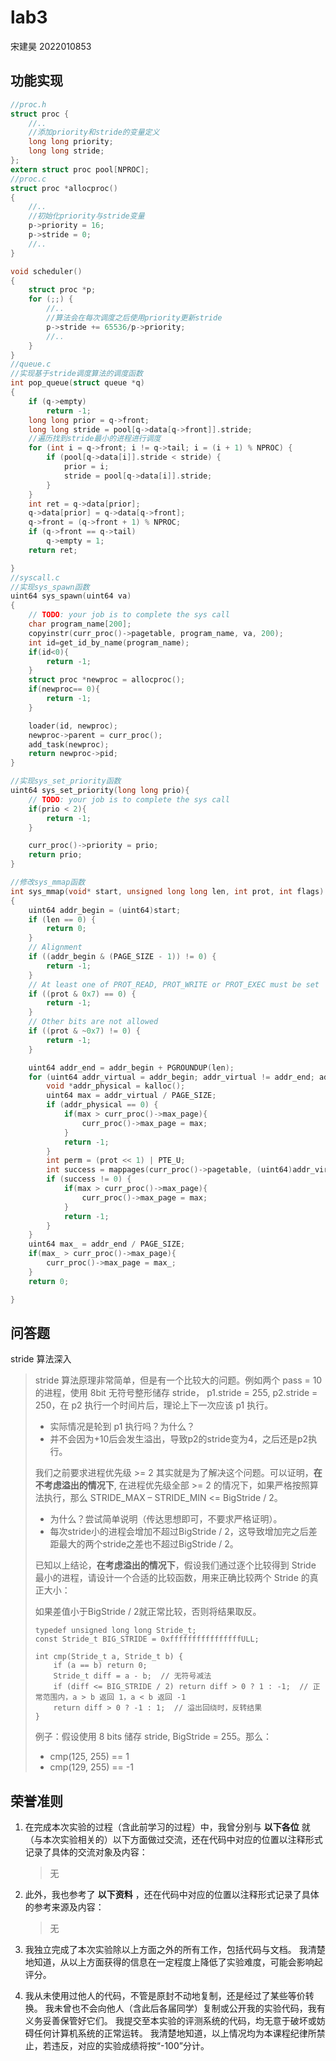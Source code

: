# lab3

宋建昊 2022010853

## 功能实现

```c
//proc.h
struct proc {
	//..
    //添加priority和stride的变量定义
	long long priority;
	long long stride;
};
extern struct proc pool[NPROC];
//proc.c
struct proc *allocproc()
{
	//..
    //初始化priority与stride变量
	p->priority = 16;
	p->stride = 0;
	//..
}

void scheduler()
{
	struct proc *p;
	for (;;) {
		//..
        //算法会在每次调度之后使用priority更新stride
		p->stride += 65536/p->priority;
		//..
	}
}
//queue.c
//实现基于stride调度算法的调度函数
int pop_queue(struct queue *q)
{
	if (q->empty)
		return -1;
	long long prior = q->front;
	long long stride = pool[q->data[q->front]].stride;
	//遍历找到stride最小的进程进行调度
	for (int i = q->front; i != q->tail; i = (i + 1) % NPROC) {
		if (pool[q->data[i]].stride < stride) {
			prior = i;
			stride = pool[q->data[i]].stride;
		}
	}
	int ret = q->data[prior];
	q->data[prior] = q->data[q->front];
	q->front = (q->front + 1) % NPROC;
	if (q->front == q->tail)
		q->empty = 1;
	return ret;

}
//syscall.c
//实现sys_spawn函数
uint64 sys_spawn(uint64 va)
{
	// TODO: your job is to complete the sys call
	char program_name[200];
	copyinstr(curr_proc()->pagetable, program_name, va, 200);
	int id=get_id_by_name(program_name);
	if(id<0){
		return -1;
	}
	struct proc *newproc = allocproc();
	if(newproc== 0){
		return -1;
	}

	loader(id, newproc);
	newproc->parent = curr_proc();
	add_task(newproc);
	return newproc->pid;
}

//实现sys_set_priority函数
uint64 sys_set_priority(long long prio){
    // TODO: your job is to complete the sys call
    if(prio < 2){
		return -1;
	}

	curr_proc()->priority = prio;
	return prio;
}

//修改sys_mmap函数
int sys_mmap(void* start, unsigned long long len, int prot, int flags)
{
	uint64 addr_begin = (uint64)start;
	if (len == 0) {
		return 0;
	}
	// Alignment
	if ((addr_begin & (PAGE_SIZE - 1)) != 0) {
		return -1;
	}
	// At least one of PROT_READ, PROT_WRITE or PROT_EXEC must be set
	if ((prot & 0x7) == 0) {
		return -1;
	}
	// Other bits are not allowed
	if ((prot & ~0x7) != 0) {
		return -1;
	}

	uint64 addr_end = addr_begin + PGROUNDUP(len);
	for (uint64 addr_virtual = addr_begin; addr_virtual != addr_end; addr_virtual += PAGE_SIZE) {
		void *addr_physical = kalloc();
		uint64 max = addr_virtual / PAGE_SIZE;
		if (addr_physical == 0) {
			if(max > curr_proc()->max_page){
				curr_proc()->max_page = max;
			}
			return -1;
		}
		int perm = (prot << 1) | PTE_U;
		int success = mappages(curr_proc()->pagetable, (uint64)addr_virtual, (uint64)PAGE_SIZE, (uint64)addr_physical,perm);
		if (success != 0) {
			if(max > curr_proc()->max_page){
				curr_proc()->max_page = max;
			}
			return -1;
		}
	}
	uint64 max_ = addr_end / PAGE_SIZE;
	if(max_ > curr_proc()->max_page){
		curr_proc()->max_page = max_;
	}
	return 0;

}
```



## 问答题

stride 算法深入

> stride 算法原理非常简单，但是有一个比较大的问题。例如两个 pass = 10 的进程，使用 8bit 无符号整形储存 stride， p1.stride = 255, p2.stride = 250，在 p2 执行一个时间片后，理论上下一次应该 p1 执行。
>
> - 实际情况是轮到 p1 执行吗？为什么？
> - 并不会因为+10后会发生溢出，导致p2的stride变为4，之后还是p2执行。
>
> 我们之前要求进程优先级 >= 2 其实就是为了解决这个问题。可以证明，**在不考虑溢出的情况下**, 在进程优先级全部 >= 2 的情况下，如果严格按照算法执行，那么 STRIDE_MAX – STRIDE_MIN <= BigStride / 2。
>
> - 为什么？尝试简单说明（传达思想即可，不要求严格证明）。
> - 每次stride小的进程会增加不超过BigStride / 2，这导致增加完之后差距最大的两个stride之差也不超过BigStride / 2。
>
> 已知以上结论，**在考虑溢出的情况下**，假设我们通过逐个比较得到 Stride 最小的进程，请设计一个合适的比较函数，用来正确比较两个 Stride 的真正大小：
>
> 如果差值小于BigStride / 2就正常比较，否则将结果取反。
>
> ```
> typedef unsigned long long Stride_t;
> const Stride_t BIG_STRIDE = 0xffffffffffffffffULL;
> 
> int cmp(Stride_t a, Stride_t b) {
>     if (a == b) return 0;
>     Stride_t diff = a - b;  // 无符号减法
>     if (diff <= BIG_STRIDE / 2) return diff > 0 ? 1 : -1;  // 正常范围内，a > b 返回 1，a < b 返回 -1
>     return diff > 0 ? -1 : 1;  // 溢出回绕时，反转结果
> }
> ```
>
> 例子：假设使用 8 bits 储存 stride, BigStride = 255。那么：
>
> - cmp(125, 255) == 1
> - cmp(129, 255) == -1

## 荣誉准则

1. 在完成本次实验的过程（含此前学习的过程）中，我曾分别与 **以下各位** 就（与本次实验相关的）以下方面做过交流，还在代码中对应的位置以注释形式记录了具体的交流对象及内容：

   > 无

2. 此外，我也参考了 **以下资料** ，还在代码中对应的位置以注释形式记录了具体的参考来源及内容：

   > 无

3. 我独立完成了本次实验除以上方面之外的所有工作，包括代码与文档。 我清楚地知道，从以上方面获得的信息在一定程度上降低了实验难度，可能会影响起评分。

4. 我从未使用过他人的代码，不管是原封不动地复制，还是经过了某些等价转换。 我未曾也不会向他人（含此后各届同学）复制或公开我的实验代码，我有义务妥善保管好它们。 我提交至本实验的评测系统的代码，均无意于破坏或妨碍任何计算机系统的正常运转。 我清楚地知道，以上情况均为本课程纪律所禁止，若违反，对应的实验成绩将按“-100”分计。